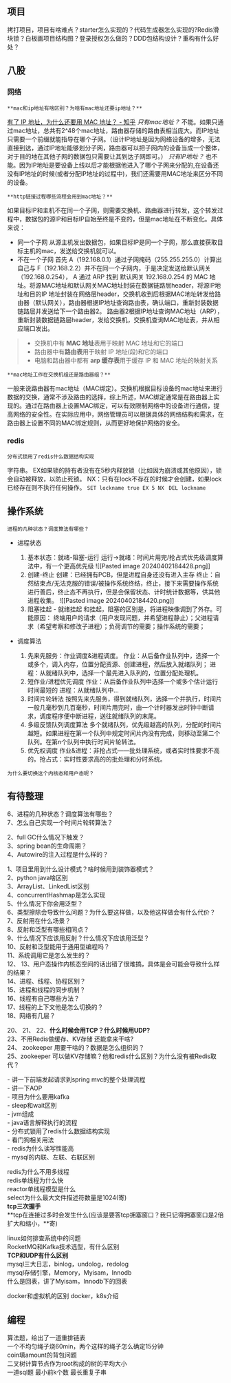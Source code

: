 ## 项目
拷打项目，项目有啥难点？starter怎么实现的？代码生成器怎么实现的?Redis滑块锁？白板画项目结构图？登录授权怎么做的？DDD包结构设计？重构有什么好处？  
## 八股

### 网络

```ad-question
**mac和ip地址有啥区别？为啥有mac地址还要ip地址？** 
```

 [有了 IP 地址，为什么还要用 MAC 地址？ - 知乎](https://www.zhihu.com/question/21546408)
*只有mac地址？* 不能。如果只通过mac地址，总共有2^48个mac地址，路由器存储的路由表相当庞大。而IP地址只需要一个前缀就能指导在哪个子网。（设计IP地址是因为网络设备的增多，无法直接到达，通过IP地址能够划分子网，路由器可以把子网内的设备当成一个整体，对于目的地在其他子网的数据包只需要让其到达子网即可。）
*只有IP地址？* 也不能。因为IP地址是要设备上线以后才能根据他进入了哪个子网来分配的,在设备还没有IP地址的时候(或者分配IP地址的过程中)，我们还需要用MAC地址来区分不同的设备。


```ad-question
**http链接过程哪些流程会用到mac地址？**
```

如果目标IP和主机不在同一个子网，则需要交换机、路由器进行转发，这个转发过程中，数据包的源IP和目标IP自始至终是不变的，但是mac地址在不断变化。具体来说：
- 同一个子网
  从源主机发出数据包，如果目标IP是同一个子网，那么直接获取目标主机的mac，发送给交换机就可以。
- 不在一个子网
  首先 A（192.168.0.1）通过子网掩码（255.255.255.0）计算出自己与 F（192.168.2.2）并不在同一个子网内，于是决定发送给默认网关（192.168.0.254）， A 通过 ARP 找到 默认网关 192.168.0.254 的 MAC 地址。将源MAC地址和默认网关MAC地址封装在数据链路层header，将源IP地址和目的IP 地址封装在网络层header，交换机收到后根据MAC地址转发给路由器（默认网关），路由器根据IP地址查询路由表，确认端口，重新封装数据链路层并发送给下一个路由器2。 路由器2根据IP地址查询MAC地址（ARP），重新封装数据链路层header，发给交换机，交换机查询MAC地址表，并从相应端口发出。

>- 交换机中有 **MAC 地址**表用于映射 MAC 地址和它的端口
>- 路由器中有**路由表**用于映射 IP 地址(段)和它的端口
>- 电脑和路由器中都有 **arp 缓存表**用于缓存 IP 和 MAC 地址的映射关系

```ad-question
**mac地址工作在交换机组还是路由器组？**  
```

一般来说路由器有mac地址（MAC绑定）。交换机根据目标设备的mac地址来进行数据的交换，通常不涉及路由的选择，综上所述，MAC绑定通常是在路由器上实现的。通过在路由器上设置MAC绑定，可以有效限制网络中的设备进行通信，提高网络的安全性。在实际应用中，网络管理员可以根据具体的网络结构和需求，在路由器上设置不同的MAC绑定规则，从而更好地保护网络的安全。

### redis
```ad-question
分布式锁用了redis什么数据结构实现  
```
字符串。
EX如果锁的持有者没有在5秒内释放锁（比如因为崩溃或其他原因），锁会自动被释放，以防止死锁。 NX：只有在lock不存在的时候才会创建，如果lock已经存在则不执行任何操作。
`SET lockname true EX 5 NX `
`DEL lockname`


## 操作系统

```ad-question
进程的几种状态？调度算法有哪些？  
```

- 进程状态
	1. 基本状态：就绪-阻塞-运行
		   运行->就绪：时间片用完/抢占式优先级调度算法中，有一个更高优先级
	   ![[Pasted image 20240402184428.png]]
	2. 创建-终止
	   创建：已经拥有PCB，但是进程自身还没有进入主存
	   终止：自然结束点/无法克服的错误/被操作系统终结，终止，接下来需要操作系统进行善后，终止态不再执行，但是会保留状态、计时统计数据等，供其他进程收集。
	   ![[Pasted image 20240402184420.png]]
	3. 阻塞挂起 - 就绪挂起
	   和挂起，阻塞的区别是，将进程映像调到了外存。可能原因：
	   终端用户的请求（用户发现问题，并希望进程静止）；父进程请求（希望考察和修改子进程）；负荷调节的需要；操作系统的需要；
	   
- 调度算法
	1. 先来先服务：作业调度&进程调度。
	   作业：从后备作业队列中，选择一个或多个，调入内存，位置分配资源、创建进程，然后放入就绪队列；
	   进程：从就绪队列中，选择一个最先进入队列的，位置分配处理机。
	2. 短作业/进程优先调度
	   作业：从后备作业队列中选择一个或多个估计运行时间最短的
	   进程：从就绪队列中...
	3. 时间片轮转法
	   按照先来先服务，得到就绪队列，选择一个并执行，时间片一般几毫秒到几百毫秒，时间片用完时，由一个计时器发出时钟中断请求，调度程序便中断进程，送往就绪队列的末尾。
	4. 多级反馈队列调度算法
	   多个就绪队列，优先级越高的队列，分配的时间片越短。如果进程在第一个队列中规定时间片内没有完成，则移动至第二个队列。在第n个队列中执行时间片轮转法。
	5. 优先权调度
	   作业&进程：非抢占式——批处理系统，或者实时性要求不高的。抢占式：实时性要求高的的批处理和分时系统。

```ad-question
为什么要切换这个内核态和用户态呢？  
```



## 有待整理

6、进程的几种状态？调度算法有哪些？  
7、怎么自己实现一个时间片轮转算法？ 


2、full GC什么情况下触发？  
3、spring bean的生命周期？  
4、Autowire的注入过程是什么样的？  



 


1、项目里用到什么设计模式？啥时候用到装饰器模式？  
2、python java啥区别  
3、ArrayList、LinkedList区别  
4、concurrentHashmap是怎么实现  
5、什么情况下你会用泛型？  
6、类型擦除会导致什么问题？为什么要这样做，以及他这样做会有什么代价？  
7、反射用在什么场景？  
8、反射和泛型有哪些相同点？  
9、什么情况下应该用反射？什么情况下应该用泛型？  
10、反射和泛型能用于通用型编程吗？  
11、系统调用它是怎么发生的？  
12、
13、用户态操作内核态空间的话出错了很难搞，具体是会可能会导致什么样的结果？  
14、进程、线程、协程区别？  
15、进程和线程的同步机制？  
16、线程有自己哪些方法？  
17、线程的上下文他是怎么切换的？  
18、网络有几层？  

20、
21、
22、**什么时候会用TCP？什么时候用UDP?**  
23、不用Redis做缓存、KV存储 还能拿来干啥?  
24、 zookeeper 用要干啥的？数据是怎么组织的？  
25、zookeeper 可以做KV存储嘛？他和redis什么区别？为什么没有被Redis取代？  
  
- 讲一下前端发起请求到spring mvc的整个处理流程  
- 讲一下AOP  
- 项目为什么要用kafka  
- sleep和wait区别  
- jvm组成  
- java语言解释执行的流程  
- 分布式锁用了redis什么数据结构实现  
- 看门狗相关用法  
- redis为什么读写性能高  
- mysql的内联、左联、右联区别  

redis为什么不用多线程  
redis单线程为什么快  
reactor单线程模型是什么  
select为什么最大文件描述符数量是1024(寄)  
**tcp三次握手**  
**tcp在连接过多时会发生什么(应该是要答tcp拥塞窗口？我只记得拥塞窗口是2倍扩大和缩小，**寄)  

linux如何排查系统中的问题  
RocketMQ和Kafka技术选型，有什么区别  
**TCP和UDP有什么区别**  
mysql三大日志，binlog，undolog，redolog  
mysql存储引擎，Memory，Myisam，Innodb  
什么是回表，讲了Myisam，Innodb下的回表 

docker和虚拟机的区别
docker，k8s介绍

## 编程
算法题，给出了一道重排链表  
一个不均匀绳子烧60min，两个这样的绳子怎么确定15分钟    
coin填amount的背包问题    
二叉树计算节点作为root构成的树的平均大小  
一道sql题
最小前k个数
最长重复子串
